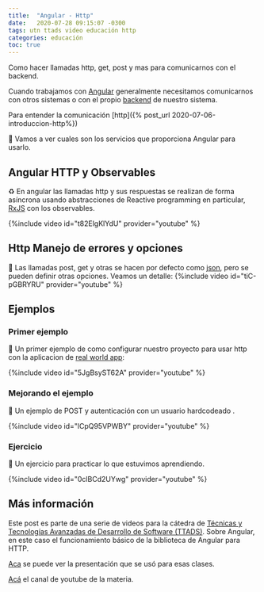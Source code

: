 ```yaml
---
title:  "Angular - Http"
date:   2020-07-28 09:15:07 -0300
tags: utn ttads video educación http
categories: educación
toc: true
---
```

Como hacer llamadas http, get, post y mas para comunicarnos con el backend. 

Cuando trabajamos con [Angular](https://www.angular.io) generalmente necesitamos comunicarnos con otros sistemas o con el propio [backend](https://es.wikipedia.org/wiki/Front_end_y_back_end) de nuestro sistema.

Para entender  la comunicación [http]({% post_url 2020-07-06-introduccion-http%})  

:rocket: Vamos a ver cuales son los servicios que proporciona Angular para usarlo.
 
## Angular HTTP y Observables

:recycle: En angular las llamadas http y sus respuestas se realizan de forma asíncrona usando abstracciones de Reactive programming en particular, [RxJS](https://rxjs-dev.firebaseapp.com/) con los observables.

{%include video id="t82ElgKlYdU" provider="youtube" %}

## Http Manejo de errores y opciones

:monorail: Las llamadas post, get y otras se hacen por defecto como [json](https://es.wikipedia.org/wiki/JSON), pero se pueden definir otras opciones. 
Veamos un detalle:
{%include video id="tiC-pGBRYRU" provider="youtube" %}

## Ejemplos

### Primer ejemplo
:wrench: Un primer ejemplo de como configurar nuestro proyecto para usar http con la aplicacion de [real world app](https://github.com/gothinkster/realworld): 

{%include video id="5JgBsyST62A" provider="youtube" %}

### Mejorando el ejemplo

:electric_plug: Un ejemplo de POST y autenticación con un usuario hardcodeado .

{%include video id="lCpQ95VPWBY" provider="youtube" %}

### Ejercicio

:hammer: Un ejercicio para practicar lo que estuvimos aprendiendo. 

{%include video id="0clBCd2UYwg" provider="youtube" %}

## Más información 

Este post es parte de una serie de videos para la cátedra de [Técnicas y Tecnologías Avanzadas de Desarrollo de Software (TTADS)][ttads-github].
Sobre Angular, en este caso el funcionamiento básico de la biblioteca de Angular para HTTP.

[Aca][ttads-presentacion] se puede ver la presentación que se usó para esas clases.


[Acá](https://www.youtube.com/channel/UCkRACqaN5XpgH0P5hyqpQEw/featured) el canal de youtube de la materia.

[ttads-github]: https://github.com/utnfrrottads/
[ttads-presentacion]: https://utnfrrottads.github.io/presentacion-angulario/#/
